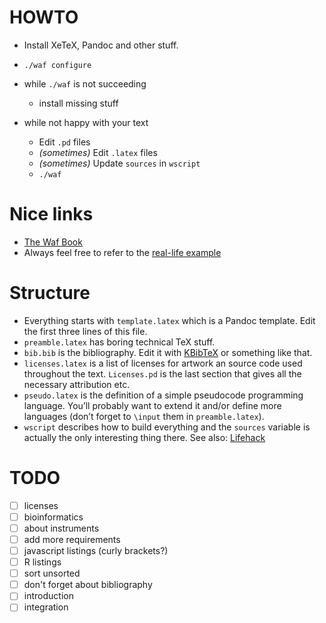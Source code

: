 HOWTO
======

*   Install XeTeX, Pandoc and other stuff.
*   `./waf configure`
*   while `./waf` is not succeeding

    * install missing stuff

*   while not happy with your text

    * Edit `.pd` files
    * _(sometimes)_ Edit `.latex` files
    * _(sometimes)_ Update `sources` in `wscript`
    * `./waf`



Nice links
===========

* [The Waf Book](https://waf.io/book/)
* Always feel free to refer to the [real-life example](https://github.com/kirelagin/ninja-thesis/tree/master)



Structure
==========

* Everything starts with `template.latex` which is a Pandoc template.
  Edit the first three lines of this file.
* `preamble.latex` has boring technical TeX stuff.
* `bib.bib` is the bibliography.
  Edit it with [KBibTeX](http://home.gna.org/kbibtex/) or something like that.
* `licenses.latex` is a list of licenses for artwork an source code used
  throughout the text. `Licenses.pd` is the last section that gives all the
  necessary attribution etc.
* `pseudo.latex` is the definition of a simple pseudocode programming language.
  You’ll probably want to extend it and/or define more languages (don’t forget
  to `\input` them in `preamble.latex`).
* `wscript` describes how to build everything and the `sources` variable
  is actually the only interesting thing there. See also:
  [Lifehack](https://github.com/kirelagin/ninja-thesis/blob/master/wscript#L24)


TODO
=====

- [ ] licenses
- [ ] bioinformatics
- [ ] about instruments
- [ ] add more requirements
- [ ] javascript listings (curly brackets?)
- [ ] R listings
- [ ] sort unsorted
- [ ] don't forget about bibliography
- [ ] introduction
- [ ] integration
